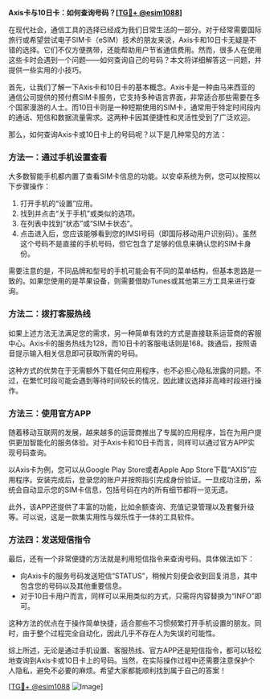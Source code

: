 **Axis卡与10日卡：如何查询号码？[[TG💪+ @esim1088](https://t.me/s/esim1088)]**

在现代社会，通信工具的选择已经成为我们日常生活的一部分。对于经常需要国际旅行或希望尝试电子SIM卡（eSIM）技术的朋友来说，Axis卡和10日卡无疑是不错的选择。它们不仅方便携带，还能帮助用户节省通信费用。然而，很多人在使用这些卡时会遇到一个问题——如何查询自己的号码？本文将详细解答这一问题，并提供一些实用的小技巧。

首先，让我们了解一下Axis卡和10日卡的基本概念。Axis卡是一种由马来西亚的通信公司提供的预付费SIM卡服务，它支持多种语言界面，非常适合那些需要在多个国家漫游的人士。而10日卡则是一种短期使用的SIM卡，通常用于特定时间段内的通话、短信和数据流量需求。这两种卡因其便捷性和灵活性受到了广泛欢迎。

那么，如何查询Axis卡或10日卡上的号码呢？以下是几种常见的方法：

### 方法一：通过手机设置查看

大多数智能手机都内置了查看SIM卡信息的功能。以安卓系统为例，您可以按照以下步骤操作：

1. 打开手机的“设置”应用。
2. 找到并点击“关于手机”或类似的选项。
3. 在列表中找到“状态”或“SIM卡状态”。
4. 点击进入后，您应该能够看到您的IMSI号码（即国际移动用户识别码）。虽然这个号码不是直接的手机号码，但它包含了足够的信息来确认您的SIM卡身份。

需要注意的是，不同品牌和型号的手机可能会有不同的菜单结构，但基本思路是一致的。如果您使用的是苹果设备，则需要借助iTunes或其他第三方工具来进行查询。

### 方法二：拨打客服热线

如果上述方法无法满足您的需求，另一种简单有效的方式是直接联系运营商的客服中心。Axis卡的服务热线为128，而10日卡的客服电话则是168。拨通后，按照语音提示输入相关信息即可获取所需的号码。

这种方式的优势在于无需额外下载任何应用程序，也不必担心隐私泄露的问题。不过，在繁忙时段可能会遇到等待时间较长的情况，因此建议选择非高峰时段进行操作。

### 方法三：使用官方APP

随着移动互联网的发展，越来越多的运营商推出了专属的应用程序，旨在为用户提供更加智能化的服务体验。对于Axis卡和10日卡而言，同样可以通过官方APP实现号码查询。

以Axis卡为例，您可以从Google Play Store或者Apple App Store下载“AXIS”应用程序。安装完成后，登录您的账户并按照指引完成身份验证。一旦成功注册，系统会自动显示您的SIM卡信息，包括号码在内的所有细节都将一览无遗。

此外，该APP还提供了丰富的功能，比如余额查询、充值记录管理以及套餐升级等。可以说，这是一款集实用性与娱乐性于一体的工具软件。

### 方法四：发送短信指令

最后，还有一个非常便捷的方法就是利用短信指令来查询号码。具体做法如下：

- 向Axis卡的服务号码发送短信“STATUS”，稍候片刻便会收到回复消息，其中包含您的号码以及其他重要信息。
- 对于10日卡用户而言，同样可以采用类似的方式，只需将内容替换为“INFO”即可。

这种方法的优点在于操作简单快捷，适合那些不习惯频繁打开手机设置的朋友。同时，由于整个过程完全自动化，因此几乎不存在人为失误的可能性。

综上所述，无论是通过手机设置、客服热线、官方APP还是短信指令，都可以轻松地查询到Axis卡或10日卡上的号码。当然，在实际操作过程中还需要注意保护个人隐私，避免不必要的麻烦。希望大家都能顺利找到属于自己的答案！

[[TG💪+ @esim1088](https://t.me/s/esim1088) ![Image](https://i.postimg.cc/4NQfJmqS/Snipaste-2025-05-13-00-14-12.png)]